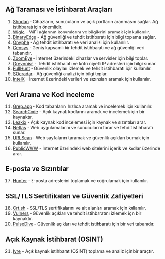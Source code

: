 ## Ağ Taraması ve İstihbarat Araçları
1. [Shodan](https://www.shodan.io) - Cihazların, sunucuların ve açık portların aranmasını sağlar. Ağ istihbaratı için önemlidir.
2. [Wigle](https://wigle.net) - WiFi ağlarının konumlarını ve bilgilerini aramak için kullanılır.
3. [BinaryEdge](https://app.binaryedge.io) - Ağ güvenliği ve tehdit istihbaratı için bilgi toplama sağlar.
4. [Onyphe](https://onyphe.io) - Ağ tehdit istihbaratı ve veri analizi için kullanılır.
5. [Censys](https://censys.io) - Geniş kapsamlı bir tehdit istihbaratı ve ağ güvenliği veri tabanıdır.
6. [ZoomEye](https://zoomeye.org) - İnternet üzerindeki cihazlar ve servisler için bilgi toplar.
7. [Greynoise](https://viz.greynoise.io) - Tehdit istihbaratı ve kötü niyetli IP adresleri için bilgi sunar.
8. [FullHunt](https://fullhunt.io) - Güvenlik olayları izlemek ve tehdit istihbaratı için kullanılır.
9. [SOcradar](https://socradar.io) - Ağ güvenliği analizi için bilgi toplar.
10. [IntelX](https://intelx.io) - İnternet üzerindeki verileri ve sızıntıları aramak için kullanılır.

## Veri Arama ve Kod İnceleme
11. [Grep.app](https://grep.app) - Kod tabanlarını hızlıca aramak ve incelemek için kullanılır.
12. [SearchCode](https://searchcode.com) - Açık kaynak kodlarını aramak ve incelemek için bir kaynaktır.
13. [Leakix](https://leakix.net) - Açık kaynak kod incelemesi için kaynak ve sızıntıları arar.
14. [Netlas](https://app.netlas.io) - Web uygulamalarını ve sunucularını tarar ve tehdit istihbaratı sunar.
15. [URLScan](https://urlscan.io) - Web sayfalarını taramak ve güvenlik açıkları bulmak için kullanılır.
16. [PublicWWW](https://publicwww.com) - İnternet üzerindeki web sitelerini içerik ve kodlar üzerinde arar.

## E-posta ve Sızıntılar
17. [Hunter](https://hunter.io) - E-posta adreslerini toplamak ve doğrulamak için kullanılır.

## SSL/TLS Sertifikaları ve Güvenlik Zafiyetleri
18. [Crt.sh](https://crt.sh) - SSL/TLS sertifikalarını ve alt alanları aramak için kullanılır.
19. [Vulners](https://vulners.com) - Güvenlik açıkları ve tehdit istihbaratını izlemek için bir kaynaktır.
20. [PulseDive](https://pulsedive.com) - Güvenlik açıkları ve tehdit istihbaratı için bir veri tabanıdır.

## Açık Kaynak İstihbarat (OSINT)
21. [Ivre](https://ivre.rocks) - Açık kaynak istihbarat (OSINT) toplama ve analiz için bir araçtır.
